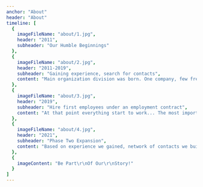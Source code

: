 ```yaml
---
anchor: "About"
header: "About"
timeline: [
  {
    imageFileName: "about/1.jpg",
    header: "2011",
    subheader: "Our Humble Beginnings"
  },
  {
    imageFileName: "about/2.jpg",
    header: "2011-2019",
    subheader: "Gaining experience, search for contacts",
    content: "Main organization division was born. One company, few freelancers cooperating with each other, one purpose. To get experience on the market. To understand needs of the market. We tried to develop our own products and we failed. We tried to stay in business and we success." 
  },
  {
    imageFileName: "about/3.jpg",
    header: "2019",
    subheader: "Hire first employees under an employment contract",
    content: "At that point everything start to work... The most important is not to give up!"
  },
  {
    imageFileName: "about/4.jpg",
    header: "2021",
    subheader: "Phase Two Expansion",
    content: "Based on experience we gained, network of contacts we build, we are starting to join our forces"
  },
  {
    imageContent: "Be Part\r\nOf Our\r\nStory!"
  }
]
---
```

